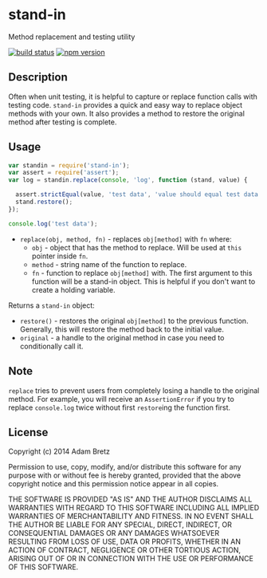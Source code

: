 # stand-in
Method replacement and testing utility

[![build status](https://travis-ci.org/arb/stand-in.svg?branch=master)](https://travis-ci.org/arb/stand-in)
[![npm version](https://img.shields.io/npm/v/stand-in.svg)](https://www.npmjs.org/package/stand-in)

## Description

Often when unit testing, it is helpful to capture or replace function calls with testing code. `stand-in` provides a quick and easy way to replace object methods with your own. It also provides a method to restore the original method after testing is complete.

## Usage

```javascript
var standin = require('stand-in');
var assert = require('assert');
var log = standin.replace(console, 'log', function (stand, value) {

  assert.strictEqual(value, 'test data', 'value should equal test data');
  stand.restore();
});

console.log('test data');
```

- `replace(obj, method, fn)` - replaces `obj[method]` with `fn` where:
  - `obj` - object that has the method to replace. Will be used at `this` pointer inside `fn`.
  - `method` - string name of the function to replace.
  - `fn` - function to replace `obj[method]` with. The first argument to this function will be a stand-in object. This is helpful if you don't want to create a holding variable.

Returns a `stand-in` object:
  - `restore()` - restores the original `obj[method]` to the previous function. Generally, this will restore the method back to the initial value.
  - `original` - a handle to the original method in case you need to conditionally call it.

## Note

`replace` tries to prevent users from completely losing a handle to the original method. For example, you will receive an `AssertionError` if you try to replace `console.log` twice without first `restore`ing the function first.

## License

Copyright (c) 2014 Adam Bretz

Permission to use, copy, modify, and/or distribute this software for any purpose with or without fee is hereby granted, provided that the above copyright notice and this permission notice appear in all copies.

THE SOFTWARE IS PROVIDED "AS IS" AND THE AUTHOR DISCLAIMS ALL WARRANTIES WITH REGARD TO THIS SOFTWARE INCLUDING ALL IMPLIED WARRANTIES OF MERCHANTABILITY AND FITNESS. IN NO EVENT SHALL THE AUTHOR BE LIABLE FOR ANY SPECIAL, DIRECT, INDIRECT, OR CONSEQUENTIAL DAMAGES OR ANY DAMAGES WHATSOEVER RESULTING FROM LOSS OF USE, DATA OR PROFITS, WHETHER IN AN ACTION OF CONTRACT, NEGLIGENCE OR OTHER TORTIOUS ACTION, ARISING OUT OF OR IN CONNECTION WITH THE USE OR PERFORMANCE OF THIS SOFTWARE.
